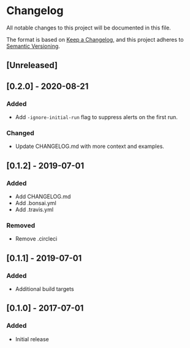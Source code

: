 # Changelog
All notable changes to this project will be documented in this file.

The format is based on [Keep a Changelog](https://keepachangelog.com/en/1.0.0/),
and this project adheres to [Semantic Versioning](https://semver.org/spec/v2.0.0.html).

## [Unreleased]

## [0.2.0] - 2020-08-21

### Added
* Add `-ignore-initial-run` flag to suppress alerts on the first run.

### Changed
* Update CHANGELOG.md with more context and examples.

## [0.1.2] - 2019-07-01

### Added
* Add CHANGELOG.md
* Add .bonsai.yml
* Add .travis.yml

### Removed
* Remove .circleci

## [0.1.1] - 2019-07-01

### Added
* Additional build targets

## [0.1.0] - 2017-07-01

### Added
* Initial release
